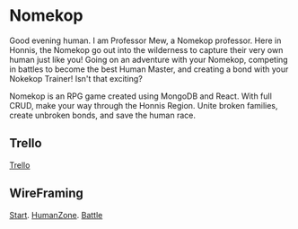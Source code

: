 # Nomekop

Good evening human. I am Professor Mew, a Nomekop professor. Here in Honnis, the Nomekop go out into the wilderness to capture their very own human just like you! Going on an adventure with your Nomekop, competing in battles to become the best Human Master, and creating a bond with your Nokekop Trainer! Isn't that exciting? 

Nomekop is an RPG game created using MongoDB and React. With full CRUD, make your way through the Honnis Region. Unite broken families, create unbroken bonds, and save the human race.

## Trello

[Trello](https://trello.com/b/7VGveBOR/nomekop)

## WireFraming


[Start](https://i.ibb.co/nfdxQxv/Untitled.png).
[HumanZone](]https://i.ibb.co/9w5xFHt/human-zone.png).
[Battle](https://i.ibb.co/fxHpvww/battle.png)
